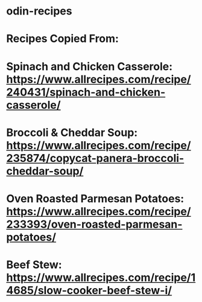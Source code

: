 # odin-recipes
#
# Recipes Copied From:
#
# Spinach and Chicken Casserole: https://www.allrecipes.com/recipe/240431/spinach-and-chicken-casserole/
#
# Broccoli & Cheddar Soup: https://www.allrecipes.com/recipe/235874/copycat-panera-broccoli-cheddar-soup/
#
# Oven Roasted Parmesan Potatoes: https://www.allrecipes.com/recipe/233393/oven-roasted-parmesan-potatoes/
#
# Beef Stew: https://www.allrecipes.com/recipe/14685/slow-cooker-beef-stew-i/
#
#
